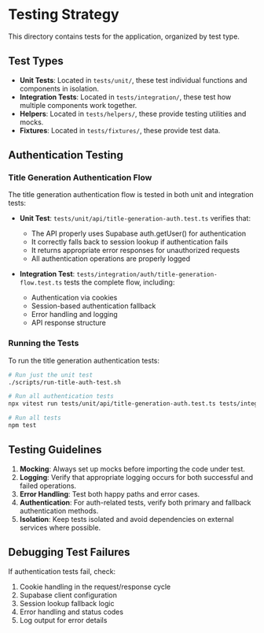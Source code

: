 # Testing Strategy

This directory contains tests for the application, organized by test type.

## Test Types

- **Unit Tests**: Located in `tests/unit/`, these test individual functions and components in isolation.
- **Integration Tests**: Located in `tests/integration/`, these test how multiple components work together.
- **Helpers**: Located in `tests/helpers/`, these provide testing utilities and mocks.
- **Fixtures**: Located in `tests/fixtures/`, these provide test data.

## Authentication Testing

### Title Generation Authentication Flow

The title generation authentication flow is tested in both unit and integration tests:

- **Unit Test**: `tests/unit/api/title-generation-auth.test.ts` verifies that:
  - The API properly uses Supabase auth.getUser() for authentication
  - It correctly falls back to session lookup if authentication fails
  - It returns appropriate error responses for unauthorized requests
  - All authentication operations are properly logged

- **Integration Test**: `tests/integration/auth/title-generation-flow.test.ts` tests the complete flow, including:
  - Authentication via cookies
  - Session-based authentication fallback
  - Error handling and logging
  - API response structure

### Running the Tests

To run the title generation authentication tests:

```bash
# Run just the unit test
./scripts/run-title-auth-test.sh

# Run all authentication tests
npx vitest run tests/unit/api/title-generation-auth.test.ts tests/integration/auth/title-generation-flow.test.ts

# Run all tests
npm test
```

## Testing Guidelines

1. **Mocking**: Always set up mocks before importing the code under test.
2. **Logging**: Verify that appropriate logging occurs for both successful and failed operations.
3. **Error Handling**: Test both happy paths and error cases.
4. **Authentication**: For auth-related tests, verify both primary and fallback authentication methods.
5. **Isolation**: Keep tests isolated and avoid dependencies on external services where possible.

## Debugging Test Failures

If authentication tests fail, check:

1. Cookie handling in the request/response cycle
2. Supabase client configuration
3. Session lookup fallback logic
4. Error handling and status codes
5. Log output for error details 